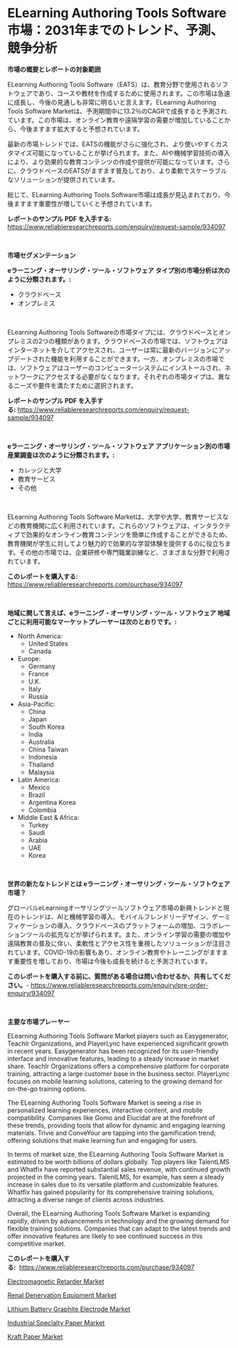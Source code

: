 <p><h1>ELearning Authoring Tools Software市場：2031年までのトレンド、予測、競争分析</h1></p><p><strong>市場の概要とレポートの対象範囲</strong></p>
<p><p>ELearning Authoring Tools Software（EATS）は、教育分野で使用されるソフトウェアであり、コースや教材を作成するために使用されます。この市場は急速に成長し、今後の見通しも非常に明るいと言えます。ELearning Authoring Tools Software Marketは、予測期間中に13.2％のCAGRで成長すると予測されています。この市場は、オンライン教育や遠隔学習の需要が増加していることから、今後ますます拡大すると予想されています。</p><p>最新の市場トレンドでは、EATSの機能がさらに強化され、より使いやすくカスタマイズ可能になっていることが挙げられます。また、AIや機械学習技術の導入により、より効果的な教育コンテンツの作成や提供が可能になっています。さらに、クラウドベースのEATSがますます普及しており、より柔軟でスケーラブルなソリューションが提供されています。</p><p>総じて、ELearning Authoring Tools Software市場は成長が見込まれており、今後ますます重要性が増していくと予想されています。</p></p>
<p><strong>レポートのサンプル PDF を入手する:</strong> <a href="https://www.reliableresearchreports.com/enquiry/request-sample/934097">https://www.reliableresearchreports.com/enquiry/request-sample/934097</a></p>
<p>&nbsp;</p>
<p><strong>市場セグメンテーション</strong></p>
<p><strong>eラーニング・オーサリング・ツール・ソフトウェア タイプ別の市場分析は次のように分類されます。:</strong></p>
<p><ul><li>クラウドベース</li><li>オンプレミス</li></ul></p>
<p>&nbsp;</p>
<p><p>ELearning Authoring Tools Softwareの市場タイプには、クラウドベースとオンプレミスの2つの種類があります。クラウドベースの市場では、ソフトウェアはインターネットを介してアクセスされ、ユーザーは常に最新のバージョンにアップデートされた機能を利用することができます。一方、オンプレミスの市場では、ソフトウェアはユーザーのコンピューターシステムにインストールされ、ネットワークにアクセスする必要がなくなります。それぞれの市場タイプは、異なるニーズや要件を満たすために選択されます。</p></p>
<p><strong>レポートのサンプル PDF を入手する:</strong>&nbsp;<a href="https://www.reliableresearchreports.com/enquiry/request-sample/934097">https://www.reliableresearchreports.com/enquiry/request-sample/934097</a></p>
<p>&nbsp;</p>
<p><strong> eラーニング・オーサリング・ツール・ソフトウェア アプリケーション別の市場産業調査は次のように分類されます。:</strong></p>
<p><ul><li>カレッジと大学</li><li>教育サービス</li><li>その他</li></ul></p>
<p>&nbsp;</p>
<p><p>ELearning Authoring Tools Software Marketは、大学や大学、教育サービスなどの教育機関に広く利用されています。これらのソフトウェアは、インタラクティブで効果的なオンライン教育コンテンツを簡単に作成することができるため、教育機関が学生に対してより魅力的で効果的な学習体験を提供するのに役立ちます。その他の市場では、企業研修や専門職業訓練など、さまざまな分野で利用されています。</p></p>
<p><strong>このレポートを購入する:</strong>&nbsp; <a href="https://www.reliableresearchreports.com/purchase/934097">https://www.reliableresearchreports.com/purchase/934097</a></p>
<p>&nbsp;</p>
<p><strong>地域に関して言えば、eラーニング・オーサリング・ツール・ソフトウェア 地域ごとに利用可能なマーケットプレーヤーは次のとおりです。:</strong></p>
<p><ul>
    <li>
        North America:
        <ul>
            <li>United States</li>
            <li>Canada</li>
        </ul>
    </li>
    <li>
        Europe:
        <ul>
            <li>Germany</li>
            <li>France</li>
            <li>U.K.</li>
            <li>Italy</li>
            <li>Russia</li>
        </ul>
    </li>
    <li>
        Asia-Pacific:
        <ul>
            <li>China</li>
            <li>Japan</li>
            <li>South Korea</li>
            <li>India</li>
            <li>Australia</li>
            <li>China Taiwan</li>
            <li>Indonesia</li>
            <li>Thailand</li>
            <li>Malaysia</li>
        </ul>
    </li>
    <li>
        Latin America:
        <ul>
            <li>Mexico</li>
            <li>Brazil</li>
            <li>Argentina Korea</li>
            <li>Colombia</li>
        </ul>
    </li>
    <li>
        Middle East & Africa:
        <ul>
            <li>Turkey</li>
            <li>Saudi</li>
            <li>Arabia</li>
            <li>UAE</li>
            <li>Korea</li>
        </ul>
    </li>
    </ul></p>
<p>&nbsp;</p>
<p><strong>世界の新たなトレンドとは eラーニング・オーサリング・ツール・ソフトウェア 市場？</strong></p>
<p><p>グローバルeLearningオーサリングツールソフトウェア市場の新興トレンドと現在のトレンドは、AIと機械学習の導入、モバイルフレンドリーデザイン、ゲーミフィケーションの導入、クラウドベースのプラットフォームの増加、コラボレーションツールの拡充などが挙げられます。また、オンライン学習の需要の増加や遠隔教育の普及に伴い、柔軟性とアクセス性を重視したソリューションが注目されています。COVID-19の影響もあり、オンライン教育やトレーニングがますます重要性を増しており、市場は今後も成長を続けると予測されています。</p></p>
<p><strong>このレポートを購入する前に、質問がある場合は問い合わせるか、共有してください。</strong>- <a href="https://www.reliableresearchreports.com/enquiry/pre-order-enquiry/934097">https://www.reliableresearchreports.com/enquiry/pre-order-enquiry/934097</a></p>
<p>&nbsp;</p>
<p><strong>主要な市場プレーヤー</strong></p>
<p><p>ELearning Authoring Tools Software Market players such as Easygenerator, Teachlr Organizations, and PlayerLync have experienced significant growth in recent years. Easygenerator has been recognized for its user-friendly interface and innovative features, leading to a steady increase in market share. Teachlr Organizations offers a comprehensive platform for corporate training, attracting a large customer base in the business sector. PlayerLync focuses on mobile learning solutions, catering to the growing demand for on-the-go training options.</p><p>The ELearning Authoring Tools Software Market is seeing a rise in personalized learning experiences, interactive content, and mobile compatibility. Companies like Gomo and Elucidat are at the forefront of these trends, providing tools that allow for dynamic and engaging learning materials. Trivie and ConveYour are tapping into the gamification trend, offering solutions that make learning fun and engaging for users.</p><p>In terms of market size, the ELearning Authoring Tools Software Market is estimated to be worth billions of dollars globally. Top players like TalentLMS and Whatfix have reported substantial sales revenue, with continued growth projected in the coming years. TalentLMS, for example, has seen a steady increase in sales due to its versatile platform and customizable features. Whatfix has gained popularity for its comprehensive training solutions, attracting a diverse range of clients across industries.</p><p>Overall, the ELearning Authoring Tools Software Market is expanding rapidly, driven by advancements in technology and the growing demand for flexible training solutions. Companies that can adapt to the latest trends and offer innovative features are likely to see continued success in this competitive market.</p></p>
<p><strong>このレポートを購入する:</strong>&nbsp;&nbsp;<a href="https://www.reliableresearchreports.com/purchase/934097">https://www.reliableresearchreports.com/purchase/934097</a></p>
<p><p><a href="https://view.publitas.com/reportprime-1/electromagnetic-retarder-market-size-market-share-and-global-market-analysis-report-2024-2031/">Electromagnetic Retarder Market</a></p><p><a href="https://butternut-bug-553.notion.site/Renal-Denervation-Equipment-Market-Size-Growing-and-Forecasted-for-period-from-2024-2031-and-provi-2888ee811ffa41dbb79014a6af053bc0">Renal Denervation Equipment Market</a></p><p><a href="https://picayune-night-cbd.notion.site/Lithium-Battery-Graphite-Electrode-Market-Size-Growth-Outlook-from-2024-to-2031-projecting-at-Mark-b7a06d1edf9448c8a067443c24b74523">Lithium Battery Graphite Electrode Market</a></p><p><a href="https://github.com/johnbach50/Market-Research-Report-List-2/blob/main/industrial-specialty-paper-market.md">Industrial Specialty Paper Market</a></p><p><a href="https://github.com/pjcfca/Market-Research-Report-List-1/blob/main/kraft-paper-market.md">Kraft Paper Market</a></p></p>